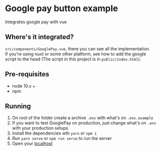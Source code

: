# Google pay button example

Integrates google pay with vue

## Where's it integrated?

`src/components/GooglePay.vue`, there you can see all the implementation.<br />
If you're using nuxt or some other platform, see how to add the google script to the head (The script in this project is in `public/index.html`).

## Pre-requisites

- node 10.x +
- npm

## Running

1. On root of the folder create a archive `.env` with what's on `.env.example`
2. If you want to test GooglePay on production, just change what's on `.env` with your production setups
3. Install the dependencies wth `yarn` or `npm i`
4. Run `yarn serve` or `npm run serve` to run the server
5. Open your [localhost](http://localhost:8080/)



